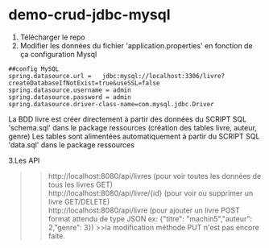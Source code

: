 # demo-crud-jdbc-mysql

1. Télécharger le repo  
2. Modifier les données du fichier 'application.properties' en fonction de ça configuration Mysql
```
##config MySQL
spring.datasource.url =   jdbc:mysql://localhost:3306/livre?createDatabaseIfNotExist=true&useSSL=false
spring.datasource.username = admin
spring.datasource.password = admin
spring.datasource.driver-class-name=com.mysql.jdbc.Driver
```
La BDD livre est créer directement à partir des données du SCRIPT SQL 'schema.sql' dans le package ressources (création des tables livre, auteur, genre)
Les tables sont alimentées automatiquement à partir du SCRIPT SQL 'data.sql' dans le package ressources

3.Les API 
>>http://localhost:8080/api/livres (pour voir toutes les données de tous les livres GET)  
>>http://localhost:8080/api/livre/{id} (pour voir ou supprimer un livre GET/DELETE)  
>>http://localhost:8080/api/livre (pour ajouter un livre POST format attendu de type JSON ex: {"titre": "machin5","auteur": 2,"genre": 3}) >>la modification méthode PUT n'est pas encore faite. 

